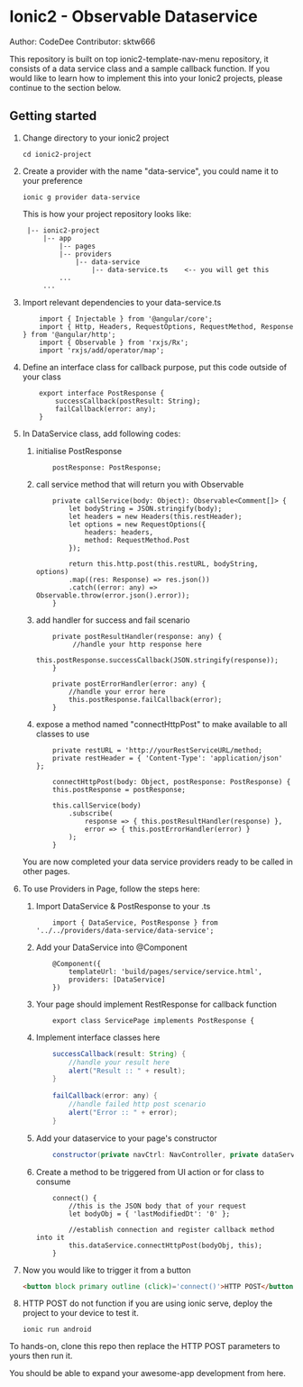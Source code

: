 # Ionic2 - Observable Dataservice

Author: CodeDee
Contributor: sktw666

This repository is built on top ionic2-template-nav-menu repository, it consists of a data service class and a sample callback function. If you would like to learn how to implement this into your Ionic2 projects, please continue to the section below.

## Getting started

1. Change directory to your ionic2 project
    ```
    cd ionic2-project
    ```

2. Create a provider with the name "data-service", you could name it to your preference
    ```
    ionic g provider data-service
    ```
    This is how your project repository looks like:
    
        |-- ionic2-project
            |-- app
                |-- pages
                |-- providers
                    |-- data-service
                        |-- data-service.ts    <-- you will get this
                ...
            ...
    
3. Import relevant dependencies to your data-service.ts
    ```
        import { Injectable } from '@angular/core';
        import { Http, Headers, RequestOptions, RequestMethod, Response } from '@angular/http';
        import { Observable } from 'rxjs/Rx';
        import 'rxjs/add/operator/map';
    ```

4. Define an interface class for callback purpose, put this code outside of your class
    ```
        export interface PostResponse {
            successCallback(postResult: String);
            failCallback(error: any);
        }
    ```

5. In DataService class, add following codes:

    1. initialise PostResponse
        ```
            postResponse: PostResponse;
        ```
        
    2. call service method that will return  you with Observable
        ```
            private callService(body: Object): Observable<Comment[]> {
                let bodyString = JSON.stringify(body);
                let headers = new Headers(this.restHeader);
                let options = new RequestOptions({
                    headers: headers,
                    method: RequestMethod.Post
                });
                
                return this.http.post(this.restURL, bodyString, options)
                .map((res: Response) => res.json())
                .catch((error: any) => Observable.throw(error.json().error));
            }
        ```
        
    3. add handler for success and fail scenario
        ```
            private postResultHandler(response: any) {
                 //handle your http response here
                this.postResponse.successCallback(JSON.stringify(response));
            }
            
            private postErrorHandler(error: any) {
                //handle your error here
                this.postResponse.failCallback(error);
            }
        ```
        
    4. expose a method named "connectHttpPost" to make available to all classes to use
        ```
            private restURL = 'http://yourRestServiceURL/method;
            private restHeader = { 'Content-Type': 'application/json' };
            
            connectHttpPost(body: Object, postResponse: PostResponse) {
            this.postResponse = postResponse;
            
            this.callService(body)
                .subscribe(
                    response => { this.postResultHandler(response) },
                    error => { this.postErrorHandler(error) }
                );
            }
        ```
    
    You are now completed your data service providers ready to be called in other pages.

6. To use Providers in Page, follow the steps here:

    1. Import DataService & PostResponse to your <page>.ts
        ```
            import { DataService, PostResponse } from '../../providers/data-service/data-service';
        ```
        
    2. Add your DataService into @Component
        ```
            @Component({
                templateUrl: 'build/pages/service/service.html',
                providers: [DataService]
            })
        ```
        
    3. Your page should implement RestResponse for callback function
        ```
            export class ServicePage implements PostResponse {
        ```
        
    4. Implement interface classes here
        ```java
            successCallback(result: String) {
                //handle your result here
                alert("Result :: " + result);
            }
            
            failCallback(error: any) {
                //handle failed http post scenario
                alert("Error :: " + error);
            }
        ```
        
    5. Add your dataservice to your page's constructor
        ```java
            constructor(private navCtrl: NavController, private dataService:DataService) {}
        ```
        
    6. Create a method to be triggered from UI action or for class to consume
        ```
            connect() {
                //this is the JSON body that of your request
                let bodyObj = { 'lastModifiedDt': '0' };
                
                //establish connection and register callback method into it
                this.dataService.connectHttpPost(bodyObj, this);
            }
        ```
        
7. Now you would like to trigger it from a button
    ```html
    <button block primary outline (click)='connect()'>HTTP POST</button>
    ```

8. HTTP POST do not function if you are using ionic serve, deploy the project to your device to test it.
    ```
    ionic run android
    ```

To hands-on, clone this repo then replace the HTTP POST parameters to yours then run it.

You should be able to expand your awesome-app development from here.

